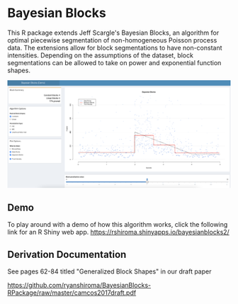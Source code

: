 # Bayesian Blocks
This R package extends Jeff Scargle's Bayesian Blocks, an algorithm for optimal piecewise segmentation of non-homogeneous Poisson process data. The extensions allow for block segmentations to have non-constant intensities. Depending on the assumptions of the dataset, block segmentations can be allowed to take on power and exponential function shapes.

![screenshot](bb_screenshot.png)
## Demo
To play around with a demo of how this algorithm works, click the following link for an R Shiny web app.
https://rshiroma.shinyapps.io/bayesianblocks2/

## Derivation Documentation
See pages 62-84 titled "Generalized Block Shapes" in our draft paper

<https://github.com/ryanshiroma/BayesianBlocks-RPackage/raw/master/camcos2017draft.pdf> 

